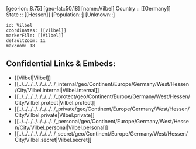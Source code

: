 ﻿---
location: [50.18,8.75] 
mapzoom: [7,12] 
mapmarker: city 
type: City
tags:
- geo/City


SpocWebEntityId: 35290
isDeleted: false
confidential: public

---
[geo-lon::8.75] 
[geo-lat::50.18] 
[name::Vilbel] 
Country :: [[Germany]]  
State :: [[Hessen]] 
[Population::] 
[Unknown::] 


```leaflet
id: Vilbel
coordinates: [[Vilbel]] 
markerFile: [[Vilbel]] 
defaultZoom: 11 
maxZoom: 18
```


## Confidential Links & Embeds: 
- [[Vilbel|Vilbel]]  
- [[../../../../../../../../_internal/geo/Continent/Europe/Germany/West/Hessen/City/Vilbel.internal|Vilbel.internal]] 
- [[../../../../../../../../_protect/geo/Continent/Europe/Germany/West/Hessen/City/Vilbel.protect|Vilbel.protect]] 
- [[../../../../../../../../_private/geo/Continent/Europe/Germany/West/Hessen/City/Vilbel.private|Vilbel.private]] 
- [[../../../../../../../../_personal/geo/Continent/Europe/Germany/West/Hessen/City/Vilbel.personal|Vilbel.personal]] 
- [[../../../../../../../../_secret/geo/Continent/Europe/Germany/West/Hessen/City/Vilbel.secret|Vilbel.secret]] 
